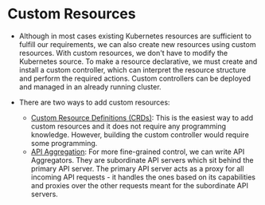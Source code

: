 # Custom Resources

- Although in most cases existing Kubernetes resources are sufficient to fulfill our requirements, we can also create new resources using custom resources. With custom resources, we don't have to modify the Kubernetes source. To make a resource declarative, we must create and install a custom controller, which can interpret the resource structure and perform the required actions. Custom controllers can be deployed and managed in an already running cluster. 

- There are two ways to add custom resources:
    * [Custom Resource Definitions (CRDs)](https://kubernetes.io/docs/concepts/extend-kubernetes/api-extension/custom-resources/): This is the easiest way to add custom resources and it does not require any programming knowledge. However, building the custom controller would require some programming. 
    * [API Aggregation](https://kubernetes.io/docs/concepts/extend-kubernetes/api-extension/apiserver-aggregation/): For more fine-grained control, we can write API Aggregators. They are subordinate API servers which sit behind the primary API server. The primary API server acts as a proxy for all incoming API requests - it handles the ones based on its capabilities and proxies over the other requests meant for the subordinate API servers.